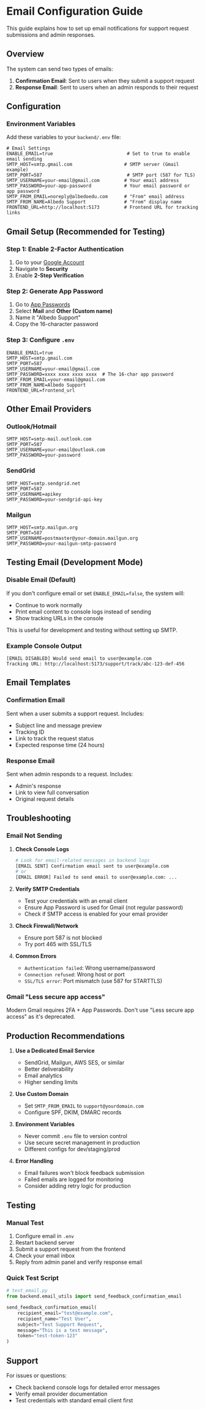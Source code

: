 # Email Configuration Guide

This guide explains how to set up email notifications for support request submissions and admin responses.

## Overview

The system can send two types of emails:

1. **Confirmation Email**: Sent to users when they submit a support request
2. **Response Email**: Sent to users when an admin responds to their request

## Configuration

### Environment Variables

Add these variables to your `backend/.env` file:

```env
# Email Settings
ENABLE_EMAIL=true                           # Set to true to enable email sending
SMTP_HOST=smtp.gmail.com                   # SMTP server (Gmail example)
SMTP_PORT=587                               # SMTP port (587 for TLS)
SMTP_USERNAME=your-email@gmail.com         # Your email address
SMTP_PASSWORD=your-app-password            # Your email password or app password
SMTP_FROM_EMAIL=noreply@albedoedu.com      # "From" email address
SMTP_FROM_NAME=Albedo Support              # "From" display name
FRONTEND_URL=http://localhost:5173         # Frontend URL for tracking links
```

## Gmail Setup (Recommended for Testing)

### Step 1: Enable 2-Factor Authentication

1. Go to your [Google Account](https://myaccount.google.com/)
2. Navigate to **Security**
3. Enable **2-Step Verification**

### Step 2: Generate App Password

1. Go to [App Passwords](https://myaccount.google.com/apppasswords)
2. Select **Mail** and **Other (Custom name)**
3. Name it "Albedo Support"
4. Copy the 16-character password

### Step 3: Configure `.env`

```env
ENABLE_EMAIL=true
SMTP_HOST=smtp.gmail.com
SMTP_PORT=587
SMTP_USERNAME=your-email@gmail.com
SMTP_PASSWORD=xxxx xxxx xxxx xxxx  # The 16-char app password
SMTP_FROM_EMAIL=your-email@gmail.com
SMTP_FROM_NAME=Albedo Support
FRONTEND_URL=frontend_url
```

## Other Email Providers

### Outlook/Hotmail

```env
SMTP_HOST=smtp-mail.outlook.com
SMTP_PORT=587
SMTP_USERNAME=your-email@outlook.com
SMTP_PASSWORD=your-password
```

### SendGrid

```env
SMTP_HOST=smtp.sendgrid.net
SMTP_PORT=587
SMTP_USERNAME=apikey
SMTP_PASSWORD=your-sendgrid-api-key
```

### Mailgun

```env
SMTP_HOST=smtp.mailgun.org
SMTP_PORT=587
SMTP_USERNAME=postmaster@your-domain.mailgun.org
SMTP_PASSWORD=your-mailgun-smtp-password
```

## Testing Email (Development Mode)

### Disable Email (Default)

If you don't configure email or set `ENABLE_EMAIL=false`, the system will:

- Continue to work normally
- Print email content to console logs instead of sending
- Show tracking URLs in the console

This is useful for development and testing without setting up SMTP.

### Example Console Output

```
[EMAIL DISABLED] Would send email to user@example.com
Tracking URL: http://localhost:5173/support/track/abc-123-def-456
```

## Email Templates

### Confirmation Email

Sent when a user submits a support request. Includes:

- Subject line and message preview
- Tracking ID
- Link to track the request status
- Expected response time (24 hours)

### Response Email

Sent when admin responds to a request. Includes:

- Admin's response
- Link to view full conversation
- Original request details

## Troubleshooting

### Email Not Sending

1. **Check Console Logs**

   ```bash
   # Look for email-related messages in backend logs
   [EMAIL SENT] Confirmation email sent to user@example.com
   # or
   [EMAIL ERROR] Failed to send email to user@example.com: ...
   ```

2. **Verify SMTP Credentials**

   - Test your credentials with an email client
   - Ensure App Password is used for Gmail (not regular password)
   - Check if SMTP access is enabled for your email provider

3. **Check Firewall/Network**

   - Ensure port 587 is not blocked
   - Try port 465 with SSL/TLS

4. **Common Errors**
   - `Authentication failed`: Wrong username/password
   - `Connection refused`: Wrong host or port
   - `SSL/TLS error`: Port mismatch (use 587 for STARTTLS)

### Gmail "Less secure app access"

Modern Gmail requires 2FA + App Passwords. Don't use "Less secure app access" as it's deprecated.

## Production Recommendations

1. **Use a Dedicated Email Service**

   - SendGrid, Mailgun, AWS SES, or similar
   - Better deliverability
   - Email analytics
   - Higher sending limits

2. **Use Custom Domain**

   - Set `SMTP_FROM_EMAIL` to `support@yourdomain.com`
   - Configure SPF, DKIM, DMARC records

3. **Environment Variables**

   - Never commit `.env` file to version control
   - Use secure secret management in production
   - Different configs for dev/staging/prod

4. **Error Handling**
   - Email failures won't block feedback submission
   - Failed emails are logged for monitoring
   - Consider adding retry logic for production

## Testing

### Manual Test

1. Configure email in `.env`
2. Restart backend server
3. Submit a support request from the frontend
4. Check your email inbox
5. Reply from admin panel and verify response email

### Quick Test Script

```python
# test_email.py
from backend.email_utils import send_feedback_confirmation_email

send_feedback_confirmation_email(
    recipient_email="test@example.com",
    recipient_name="Test User",
    subject="Test Support Request",
    message="This is a test message",
    token="test-token-123"
)
```

## Support

For issues or questions:

- Check backend console logs for detailed error messages
- Verify email provider documentation
- Test credentials with standard email client first
